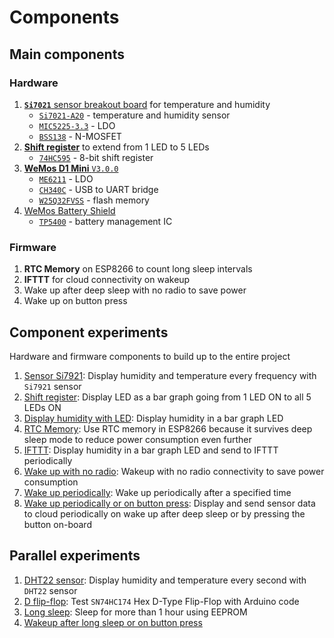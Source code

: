 # Components

## Main components

### Hardware

1. [**`Si7021`** sensor breakout board](https://cdn-learn.adafruit.com/assets/assets/000/035/932/original/temperature_schem.png?1474574583) for temperature and humidity
    - [`Si7021-A20`](https://www.silabs.com/documents/public/data-sheets/Si7021-A20.pdf) - temperature and humidity sensor
    - [`MIC5225-3.3`](https://www.microchip.com/wwwproducts/en/MIC5225) - LDO
    - [`BSS138`](https://www.onsemi.com/pub/Collateral/BSS138-D.PDF) - N-MOSFET
1. [**Shift register**](https://docs-apac.rs-online.com/webdocs/12cd/0900766b812cd41f.pdf) to extend from 1 LED to 5 LEDs
    - [`74HC595`](https://docs-apac.rs-online.com/webdocs/12cd/0900766b812cd41f.pdf) - 8-bit shift register
1. [**WeMos D1 Mini** `V3.0.0`](https://wiki.wemos.cc/_media/products:d1:sch_d1_mini_v3.0.0.pdf)
    - [`ME6211`](https://datasheet.lcsc.com/szlcsc/Nanjing-Micro-One-Elec-ME6211C33M5G-N_C82942.pdf) - LDO
    - [`CH340C`](https://www.mpja.com/download/35227cpdata.pdf) - USB to UART bridge
    - [`W25Q32FVSS`](https://www.winbond.com/resource-files/w25q32fv%20revi%2010202015.pdf) - flash memory
1. [WeMos Battery Shield](https://wiki.wemos.cc/_media/products:d1_mini_shields:sch_battery_v1.3.0.pdf)
    - [`TP5400`](https://datasheet.lcsc.com/szlcsc/Nanjing-Extension-Microelectronics-TP5400_C24154.pdf) - battery management IC

### Firmware

1. **RTC Memory** on ESP8266 to count long sleep intervals
1. **IFTTT** for cloud connectivity on wakeup
1. Wake up after deep sleep with no radio to save power
1. Wake up on button press

## Component experiments

Hardware and firmware components to build up to the entire project

1. [Sensor Si7921](sensor-si7021): Display humidity and temperature every frequency with `Si7921` sensor
1. [Shift register](shift-register): Display LED as a bar graph going from 1 LED ON to all 5 LEDs ON
1. [Display humidity with LED](display-humidity-with-led): Display humidity in a bar graph LED
1. [RTC Memory](rtc-memory): Use RTC memory in ESP8266 because it survives deep sleep mode to reduce power consumption even further
1. [IFTTT](ifttt-get): Display humidity in a bar graph LED and send to IFTTT periodically
1. [Wake up with no radio](wakeup-with-no-radio): Wakeup with no radio connectivity to save power consumption
1. [Wake up periodically](wakeup-periodically): Wake up periodically after a specified time
1. [Wake up periodically or on button press](wakeup-periodically-or-button-press): Display and send sensor data to cloud periodically on wake up after deep sleep or by pressing the button on-board

## Parallel experiments

1. [DHT22 sensor](DHT22-sensor): Display humidity and temperature every second with `DHT22` sensor
1. [D flip-flop](d-flip-flop): Test `SN74HC174` Hex D-Type Flip-Flop with Arduino code
1. [Long sleep](long-sleep): Sleep for more than 1 hour using EEPROM
1. [Wakeup after long sleep or on button press](long-sleep-or-button-press)
